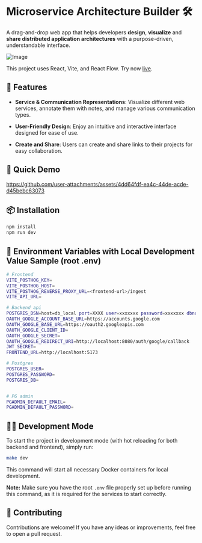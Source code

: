 # Microservice Architecture Builder 🛠️

A drag-and-drop web app that helps developers **design**, **visualize** and
**share distributed application architectures** with a purpose-driven,
understandable interface.

![Image](https://github.com/user-attachments/assets/142c7b0a-2db5-46ce-af50-ba330f11a81a)

This project uses React, Vite, and React Flow. Try now
[live](https://microservice-architecture-builder.com).

## 🚀 Features

- **Service & Communication Representations**: Visualize different web services,
  annotate them with notes, and manage various communication types.

- **User-Friendly Design**: Enjoy an intuitive and interactive interface
  designed for ease of use.

- **Create and Share**: Users can create and share links to their projects for
  easy collaboration.

## 🎥 Quick Demo

https://github.com/user-attachments/assets/4dd64fdf-ea4c-44de-acde-d45bebc63073

## 📦 Installation

```bash
npm install
npm run dev
```

## 🔑 Environment Variables with Local Development Value Sample (root .env)

```bash
# Frontend
VITE_POSTHOG_KEY=
VITE_POSTHOG_HOST=
VITE_POSTHOG_REVERSE_PROXY_URL=<frontend-url>/ingest
VITE_API_URL=

# Backend api
POSTGRES_DSN=host=db_local port=XXXX user=xxxxxxx password=xxxxxxx dbname=mas sslmode=disable
OAUTH_GOOGLE_ACCOUNT_BASE_URL=https://accounts.google.com
OAUTH_GOOGLE_BASE_URL=https://oauth2.googleapis.com
OAUTH_GOOGLE_CLIENT_ID=
OAUTH_GOOGLE_SECRET=
OAUTH_GOOGLE_REDIRECT_URI=http://localhost:8080/auth/google/callback
JWT_SECRET=
FRONTEND_URL=http://localhost:5173

# Postgres
POSTGRES_USER=
POSTGRES_PASSWORD=
POSTGRES_DB=


# PG admin
PGADMIN_DEFAULT_EMAIL=
PGADMIN_DEFAULT_PASSWORD=
```

## 🏃‍♂️ Development Mode

To start the project in development mode (with hot reloading for both backend and frontend), simply run:

```bash
make dev
```

This command will start all necessary Docker containers for local development.

**Note:** Make sure you have the root `.env` file properly set up before running this command, as it is required for the services to start correctly.

## 🤝 Contributing

Contributions are welcome! If you have any ideas or improvements, feel free to
open a pull request.
